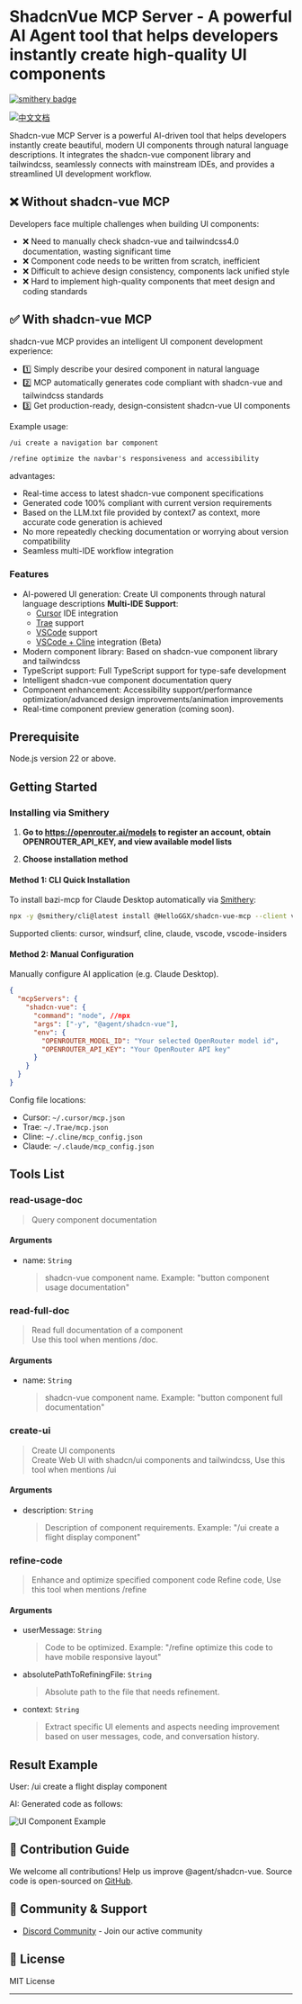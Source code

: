 # ShadcnVue MCP Server - A powerful AI Agent tool that helps developers instantly create high-quality UI components

[![smithery badge](https://smithery.ai/badge/@HelloGGX/shadcn-vue-mcp)](https://smithery.ai/server/@HelloGGX/shadcn-vue-mcp)

[![中文文档](https://img.shields.io/badge/docs-中文版-yellow)](./docs/README.zh-CN.md)

Shadcn-vue MCP Server is a powerful AI-driven tool that helps developers instantly create beautiful, modern UI components through natural language descriptions. It integrates the shadcn-vue component library and tailwindcss, seamlessly connects with mainstream IDEs, and provides a streamlined UI development workflow.

## ❌ Without shadcn-vue MCP

Developers face multiple challenges when building UI components:

- ❌ Need to manually check shadcn-vue and tailwindcss4.0 documentation, wasting significant time
- ❌ Component code needs to be written from scratch, inefficient
- ❌ Difficult to achieve design consistency, components lack unified style
- ❌ Hard to implement high-quality components that meet design and coding standards

## ✅ With shadcn-vue MCP

shadcn-vue MCP provides an intelligent UI component development experience:

- 1️⃣ Simply describe your desired component in natural language
- 2️⃣ MCP automatically generates code compliant with shadcn-vue and tailwindcss standards
- 3️⃣ Get production-ready, design-consistent shadcn-vue UI components

Example usage:

```txt
/ui create a navigation bar component 
```

```txt
/refine optimize the navbar's responsiveness and accessibility
```

 advantages:
- Real-time access to latest shadcn-vue component specifications
- Generated code 100% compliant with current version requirements
- Based on the LLM.txt file provided by context7 as context, more accurate code generation is achieved
- No more repeatedly checking documentation or worrying about version compatibility
- Seamless multi-IDE workflow integration

### Features

- AI-powered UI generation: Create UI components through natural language descriptions
  **Multi-IDE Support**:
  - [Cursor](https://cursor.com) IDE integration
  - [Trae](https://www.trae.ai/) support
  - [VSCode](https://code.visualstudio.com/) support
  - [VSCode + Cline](https://cline.bot) integration (Beta)
- Modern component library: Based on shadcn-vue component library and tailwindcss
- TypeScript support: Full TypeScript support for type-safe development
- Intelligent shadcn-vue component documentation query
- Component enhancement: Accessibility support/performance optimization/advanced design improvements/animation improvements
- Real-time component preview generation (coming soon).

## Prerequisite

Node.js version 22 or above.

## Getting Started

### Installing via Smithery

1. **Go to **https://openrouter.ai/models** to register an account, obtain OPENROUTER_API_KEY, and view available model lists**

2. **Choose installation method**

#### Method 1: CLI Quick Installation

To install bazi-mcp for Claude Desktop automatically via [Smithery](https://smithery.ai/server/@HelloGGX/shadcn-vue-mcp):

```bash
npx -y @smithery/cli@latest install @HelloGGX/shadcn-vue-mcp --client vscode
```

Supported clients: cursor, windsurf, cline, claude, vscode, vscode-insiders

#### Method 2: Manual Configuration

Manually configure AI application (e.g. Claude Desktop).

```json
{
  "mcpServers": {
    "shadcn-vue": {
      "command": "node", //npx
      "args": ["-y", "@agent/shadcn-vue"],
      "env": {
        "OPENROUTER_MODEL_ID": "Your selected OpenRouter model id",
        "OPENROUTER_API_KEY": "Your OpenRouter API key"
      }
    }
  }
}
```

Config file locations:

- Cursor: `~/.cursor/mcp.json`
- Trae: `~/.Trae/mcp.json`
- Cline: `~/.cline/mcp_config.json`
- Claude: `~/.claude/mcp_config.json`

## Tools List

### read-usage-doc

> Query component documentation

#### Arguments

- name: `String`
  > shadcn-vue component name. Example: "button component usage documentation"

### read-full-doc

> Read full documentation of a component  
> Use this tool when mentions /doc.

#### Arguments

- name: `String`
  > shadcn-vue component name. Example: "button component full documentation"

### create-ui

> Create UI components  
> Create Web UI with shadcn/ui components and tailwindcss, Use this tool when mentions /ui

#### Arguments

- description: `String`
  > Description of component requirements. Example: "/ui create a flight display component"

### refine-code

> Enhance and optimize specified component code
> Refine code, Use this tool when mentions /refine

#### Arguments

- userMessage: `String`
  > Code to be optimized. Example: "/refine optimize this code to have mobile responsive layout"
- absolutePathToRefiningFile: `String`
  > Absolute path to the file that needs refinement.
- context: `String`
  > Extract specific UI elements and aspects needing improvement based on user messages, code, and conversation history.

## Result Example

User: /ui create a flight display component

AI: Generated code as follows:

![UI Component Example](https://github.com/HelloGGX/tailwindcss-mcp/raw/main/docs/ui.png)

## 🤝 Contribution Guide

We welcome all contributions! Help us improve @agent/shadcn-vue. Source code is open-sourced on [GitHub](https://github.com/HelloGGX/shadcn-vue-mcp).

## 👥 Community & Support

- [Discord Community](https://discord.gg/82Kf65ut) - Join our active community

## 📝 License

MIT License

---
